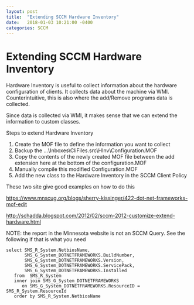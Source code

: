 ```yaml
---
layout: post
title:  "Extending SCCM Hardware Inventory"
date:   2018-01-03 10:21:00 -0400
categories: SCCM
---
```

# Extending SCCM Hardware Inventory #

Hardware Inventory is useful to collect information about the hardware configuration of clients.  It collects data about the machine via WMI.  Counterintuitive, this is also where the add/Remove programs data is collected.

Since data is collected via WMI, it makes sense that we can extend the information to custom classes.

Steps to extend Hardware Inventory

1. Create the MOF file to define the information you want to collect 
2. Backup the ...\Inboxes\CliFiles.src\HInv\Configuration.MOF
3. Copy the contents of the newly created MOF file between the add extension here at the bottom of the configuration.MOF
4. Manually compile this modified Configuration.MOF
5. Add the new class to the Hardware Inventory in the SCCM Client Policy

These two site give good examples on how to do this

https://www.mnscug.org/blogs/sherry-kissinger/422-dot-net-frameworks-mof-edit 

http://schadda.blogspot.com/2012/02/sccm-2012-customize-extend-hardware.html  

NOTE:  the report in the Minnesota website is not an SCCM Query.  See the following if that is what you need

```WQL
select SMS_R_System.NetbiosName, 
       SMS_G_System_DOTNETFRAMEWORKS.BuildNumber, 
	   SMS_G_System_DOTNETFRAMEWORKS.Version, 
	   SMS_G_System_DOTNETFRAMEWORKS.ServicePack, 
	   SMS_G_System_DOTNETFRAMEWORKS.Installed 
   from  SMS_R_System 
   inner join SMS_G_System_DOTNETFRAMEWORKS 
	  on SMS_G_System_DOTNETFRAMEWORKS.ResourceID = SMS_R_System.ResourceId 
   order by SMS_R_System.NetbiosName
```
